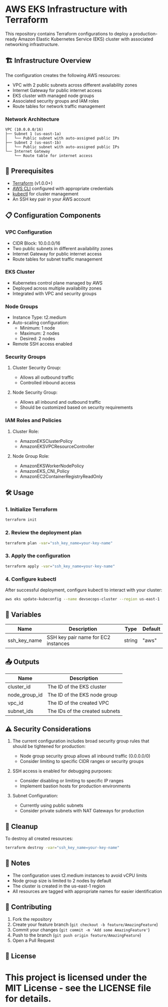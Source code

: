 # AWS EKS Infrastructure with Terraform

This repository contains Terraform configurations to deploy a production-ready Amazon Elastic Kubernetes Service (EKS) cluster with associated networking infrastructure.

## 🏗 Infrastructure Overview

The configuration creates the following AWS resources:
- VPC with 2 public subnets across different availability zones
- Internet Gateway for public internet access
- EKS cluster with managed node groups
- Associated security groups and IAM roles
- Route tables for network traffic management

### Network Architecture
```
VPC (10.0.0.0/16)
├── Subnet 1 (us-east-1a)
│   └── Public subnet with auto-assigned public IPs
├── Subnet 2 (us-east-1b)
│   └── Public subnet with auto-assigned public IPs
└── Internet Gateway
    └── Route table for internet access
```

## 🚀 Prerequisites

- [Terraform](https://www.terraform.io/downloads.html) (v1.0.0+)
- [AWS CLI](https://aws.amazon.com/cli/) configured with appropriate credentials
- [kubectl](https://kubernetes.io/docs/tasks/tools/) for cluster management
- An SSH key pair in your AWS account

## 📋 Configuration Components

### VPC Configuration
- CIDR Block: 10.0.0.0/16
- Two public subnets in different availability zones
- Internet Gateway for public internet access
- Route tables for subnet traffic management

### EKS Cluster
- Kubernetes control plane managed by AWS
- Deployed across multiple availability zones
- Integrated with VPC and security groups

### Node Groups
- Instance Type: t2.medium
- Auto-scaling configuration:
  - Minimum: 1 node
  - Maximum: 2 nodes
  - Desired: 2 nodes
- Remote SSH access enabled

### Security Groups
1. Cluster Security Group:
   - Allows all outbound traffic
   - Controlled inbound access

2. Node Security Group:
   - Allows all inbound and outbound traffic
   - Should be customized based on security requirements

### IAM Roles and Policies
1. Cluster Role:
   - AmazonEKSClusterPolicy
   - AmazonEKSVPCResourceController

2. Node Group Role:
   - AmazonEKSWorkerNodePolicy
   - AmazonEKS_CNI_Policy
   - AmazonEC2ContainerRegistryReadOnly

## 🛠 Usage

### 1. Initialize Terraform
```bash
terraform init
```

### 2. Review the deployment plan
```bash
terraform plan -var="ssh_key_name=your-key-name"
```

### 3. Apply the configuration
```bash
terraform apply -var="ssh_key_name=your-key-name"
```

### 4. Configure kubectl
After successful deployment, configure kubectl to interact with your cluster:
```bash
aws eks update-kubeconfig --name devsecops-cluster --region us-east-1
```

## 📌 Variables

| Name | Description | Type | Default |
|------|-------------|------|---------|
| ssh_key_name | SSH key pair name for EC2 instances | string | "aws" |

## 📤 Outputs

| Name | Description |
|------|-------------|
| cluster_id | The ID of the EKS cluster |
| node_group_id | The ID of the EKS node group |
| vpc_id | The ID of the created VPC |
| subnet_ids | The IDs of the created subnets |

## ⚠️ Security Considerations

1. The current configuration includes broad security group rules that should be tightened for production:
   - Node group security group allows all inbound traffic (0.0.0.0/0)
   - Consider limiting to specific CIDR ranges or security groups

2. SSH access is enabled for debugging purposes:
   - Consider disabling or limiting to specific IP ranges
   - Implement bastion hosts for production environments

3. Subnet Configuration:
   - Currently using public subnets
   - Consider private subnets with NAT Gateways for production

## 🧹 Cleanup

To destroy all created resources:
```bash
terraform destroy -var="ssh_key_name=your-key-name"
```

## 📝 Notes

- The configuration uses t2.medium instances to avoid vCPU limits
- Node group size is limited to 2 nodes by default
- The cluster is created in the us-east-1 region
- All resources are tagged with appropriate names for easier identification

## 🤝 Contributing

1. Fork the repository
2. Create your feature branch (`git checkout -b feature/AmazingFeature`)
3. Commit your changes (`git commit -m 'Add some AmazingFeature'`)
4. Push to the branch (`git push origin feature/AmazingFeature`)
5. Open a Pull Request

## 📄 License

# This project is licensed under the MIT License - see the LICENSE file for details.